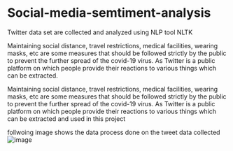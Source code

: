 # Social-media-semtiment-analysis
Twitter data set are collected and analyzed using NLP tool NLTK

Maintaining social distance, travel restrictions, medical facilities, wearing masks, etc are some measures that should be followed strictly by the public to prevent the further spread of the covid-19 virus. 
As Twitter is a public platform on which people provide their reactions to various things which can be extracted.

Maintaining social distance, travel restrictions, medical facilities, wearing masks, etc are some measures that should be followed strictly by the public to prevent the further spread of the covid-19 virus. 
As Twitter is a public platform on which people provide their reactions to various things which can be extracted and used in this project

follwoing image shows the data process done on the tweet data collected
![image](https://user-images.githubusercontent.com/52066732/180771267-954012a4-41b3-4dcb-9c1f-8d5c9c56c90a.png)

